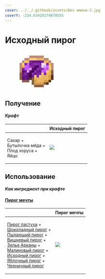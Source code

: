 ```yaml
---
cover: ../../.gitbook/assets/Без имени-2.jpg
coverY: -234.63428174878555
---
```


# Исходный пирог

<figure><img src="../../.gitbook/assets/source_berry_pie_128.png" alt=""><figcaption></figcaption></figure>

## Получение

#### _Крафт_

| ㅤ                                                           |  Исходный пирог                                   |
| ----------------------------------------------------------- | ------------------------------------------------- |
| <p>Сахар +<br>Бутылочка мёда +<br>Плод хоруса +<br>Яйцо</p> | ![](../../.gitbook/assets/source\_berry\_pie.png) |

## Использование

#### _Как ингредиент при крафте_

#### [Пирог мечты](dream_pie.md)

| ㅤ                                                                                                                                                                                                                                                                                                                                                                                                                                                                                     |  Пирог мечты                              |
| ------------------------------------------------------------------------------------------------------------------------------------------------------------------------------------------------------------------------------------------------------------------------------------------------------------------------------------------------------------------------------------------------------------------------------------------------------------------------------------- | ----------------------------------------- |
| <p><a href="shepherds_pie_block.md">Пирог пастуха</a> +<br><a href="chocolate_pie.md">Шоколадный пирог</a> +<br><a href="blaze_cake.md">Пылающий пирог</a> +<br><a href="cherry_pie.md">Вишневый пирог</a> +<br><a href="weak_arcana_potion.md">Зелье Арканы</a> +<br><a href="crimson_berry_pie.md">Малиновый пирог</a> +<br><a href="source_berry_pie.md">Исходный пирог</a> +<br><a href="apple_pie.md">Яблочный пирог</a> +<br><a href="blueberry_pie.md">Черничный пирог</a></p> | ![](../../.gitbook/assets/dream\_pie.png) |


